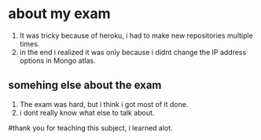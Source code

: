 # about my exam
1. It was tricky because of heroku, i had to make new repositories multiple times. 
2. in the end i realized it was only because i didnt change the IP address options in Mongo atlas. 
## somehing else about the exam
1. The exam was hard, but i think i got most of it done. 
2. i dont really know what else to talk about. 

#thank you for teaching this subject, i learned alot. 
